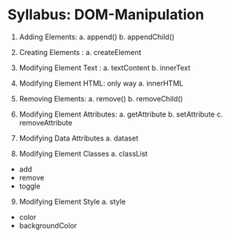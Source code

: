 # Syllabus: DOM-Manipulation

1. Adding Elements: 
a. append()
b. appendChild()

2. Creating Elements : 
a. createElement 

3. Modifying Element Text : 
a. textContent
b. innerText

4. Modifying Element HTML: only way
a. innerHTML

5. Removing Elements:
a. remove()
b. removeChild()

6. Modifying Element Attributes:
a. getAttribute
b. setAttribute
c. removeAttribute

7. Modifying Data Attributes
a. dataset

8. Modifying Element Classes
a. classList
- add
- remove
- toggle

9. Modifying Element Style
a. style
- color
- backgroundColor

